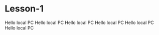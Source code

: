 # Lesson-1

Hello local PC
Hello local PC
Hello local PC
Hello local PC
Hello local PC
Hello local PC

